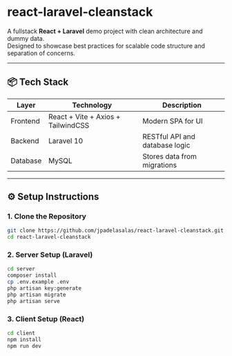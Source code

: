 # react-laravel-cleanstack

A fullstack **React + Laravel** demo project with clean architecture and dummy data.  
Designed to showcase best practices for scalable code structure and separation of concerns.

---

## 📦 Tech Stack

| Layer    | Technology                         | Description                    |
| -------- | ---------------------------------- | ------------------------------ |
| Frontend | React + Vite + Axios + TailwindCSS | Modern SPA for UI              |
| Backend  | Laravel 10                         | RESTful API and database logic |
| Database | MySQL                              | Stores data from migrations    |

---

## ⚙️ Setup Instructions

### 1. Clone the Repository

```bash
git clone https://github.com/jpadelasalas/react-laravel-cleanstack.git
cd react-laravel-cleanstack
```

### 2. Server Setup (Laravel)

```bash
cd server
composer install
cp .env.example .env
php artisan key:generate
php artisan migrate
php artisan serve
```

### 3. Client Setup (React)

```bash
cd client
npm install
npm run dev
```
